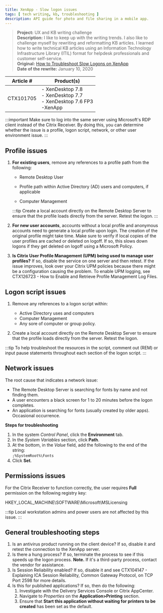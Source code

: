 ```yaml
---
title: XenApp - Slow logon issues
tags: [ tech writing, kb, troubleshooting ]
description: API guide for photo and file sharing in a mobile app.  
---
```


>**Project:**  UX and KB writing challenge  <br />
>**Description:**  I like to keep up with the writing trends.  I also like to challenge myself by rewriting and reformatting KB articles.  I learned how to write technical KB articles using an Information Technology Infrastructure Library (ITIL) format for helpdesk professionals and customer self-service.<br />
>**Original:** [How to Troubleshoot Slow Logons on XenApp](https://support.citrix.com/article/CTX101705)<br />
>**Date of the rewrite:** January 10, 2020 

| Article # | Product(s) |
| --------- | ---------- |
| CTX101705 | - XenDesktop 7.8<br />- XenDesktop 7.7<br />- XenDesktop 7.6 FP3<br />-XenApp |

:::important
Make sure to log into the same server using Microsoft's RDP client instead of the Citrix Receiver. By doing this, you can determine whether the issue is a profile, logon script, network, or other user environment issue.
:::

## Profile issues

1. **For existing users**, remove any references to a profile path from the following:

   - Remote Desktop User 

   - Profile path within Active Directory (AD) users and computers, if applicable

   - Computer Management

   :::tip
   Create a local account directly on the Remote Desktop Server to ensure that the profile loads directly from the server. Retest the logon.
   :::

2. **For new user accounts**, accounts without a local profile and anonymous accounts need to generate a local profile upon login. The creation of the original profile might take time. Make sure to verify if local copies of the user profiles are cached or deleted on logoff.  If so, this slows down logons if they get deleted on logoff using a Microsoft Policy. 

3. **Is Citrix User Profile Management (UPM) being used to manage user profiles?** If so, disable the service on one server and then retest.  If the issue improves, look over your Citrix UPM policies because there might be a configuration causing the problem.  To enable UPM logging, see CTX126723 - How to Enable and Retrieve Profile Management Log Files. 



## Logon script issues

1. Remove any references to a logon script within:
   - Active Directory uses and computers
   - Computer Management
   - Any sore of computer or group policy.

2. Create a local account directly on the Remote Desktop Server to ensure that the profile loads directly from the server. Retest the logon.

:::tip
To help troubleshoot the resources in the script, comment out (REM) or input pause statements throughout each section of the logon script.
:::

## Network issues

The root cause that indicates a network issue:

- The Remote Desktop Server is searching for fonts by name and not finding them.
- A user encounters a black screen for 1 to 20 minutes before the logon completes. 
- An application is searching for fonts (usually created by older apps). Occasional occurrence.

**Steps for troubleshooting**<br />
1. In the system *Control Panel*, click the **Environment** tab.
2. In the *System Variables* section, click **Path**.
3. At the bottom, in the *Value* field, add the following to the end of the string:<br />
   `;%SystemRoot%\Fonts`
4. Click **Set**.

## Permissions issues
For the Citrix Receiver to function correctly, the user requires **Full** permission on the following registry key:

   HKEY_LOCAL_MACHINE\SOFTWARE\Microsoft\MSLicensing


:::tip
Local workstation admins and power users are not affected by this issue.
:::

## General troubleshooting steps

1. Is an antivirus product running on the client device? If so, disable it and retest the connection to the XenApp server.
2. Is there a hung process? If so, terminate the process to see if this speeds up the logon process. 
   **Note.** If it's a third-party process, contact the vendor for assistance.
3. Is Session Reliability enabled? If so, disable it and see CTX104147 - Explaining ICA Session Reliability, Common Gateway Protocol, on TCP Port 2598 for more details. 
4. Is this for published applications? If so, then do the following:
   1. Investigate with the Delivery Services Console or Citrix AppCenter. 
   2. Navigate to *Properties* on the **Application\>Printing** section.
   3. Ensure that **Start this application without waiting for printers to be created** has been set as the default.

